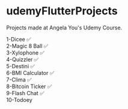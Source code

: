 # udemyFlutterProjects  

Projects made at Angela You's Udemy Course.

1-Dicee ✅    
2-Magic 8 Ball ✅    
3-Xylophone ✅    
4-Quizzler ✅    
5-Destini   ✅    
6-BMI Calculator  ✅    
7-Clima  ✅    
8-Bitcoin Ticker  ✅  
9-Flash Chat  ✅  
10-Todoey   
